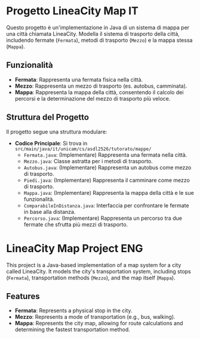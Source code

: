 
# Progetto LineaCity Map IT

Questo progetto è un'implementazione in Java di un sistema di mappa per una città chiamata LineaCity. Modella il sistema di trasporto della città, includendo fermate (`Fermata`), metodi di trasporto (`Mezzo`) e la mappa stessa (`Mappa`).

## Funzionalità

- **Fermata**: Rappresenta una fermata fisica nella città.
- **Mezzo**: Rappresenta un mezzo di trasporto (es. autobus, camminata).
- **Mappa**: Rappresenta la mappa della città, consentendo il calcolo dei percorsi e la determinazione del mezzo di trasporto più veloce.

## Struttura del Progetto

Il progetto segue una struttura modulare:

- **Codice Principale**: Si trova in `src/main/java/it/unicam/cs/asdl2526/tutorato/mappe/`
    - `Fermata.java`: (Implementare) Rappresenta una fermata nella città.
    - `Mezzo.java`: Classe astratta per i metodi di trasporto.
    - `Autobus.java`: (Implementare) Rappresenta un autobus come mezzo di trasporto.
    - `Piedi.java`: (Implementare) Rappresenta il camminare come mezzo di trasporto.
    - `Mappa.java`: (Implementare) Rappresenta la mappa della città e le sue funzionalità.
    - `ComparabileInDistanza.java`: Interfaccia per confrontare le fermate in base alla distanza.
    - `Percorso.java`: (Implementare) Rappresenta un percorso tra due fermate che sfrutta più mezzi di trasporto.

# LineaCity Map Project ENG

This project is a Java-based implementation of a map system for a city called LineaCity. It models the city's transportation system, including stops (`Fermata`), transportation methods (`Mezzo`), and the map itself (`Mappa`).

## Features

- **Fermata**: Represents a physical stop in the city.
- **Mezzo**: Represents a mode of transportation (e.g., bus, walking).
- **Mappa**: Represents the city map, allowing for route calculations and determining the fastest transportation method.

